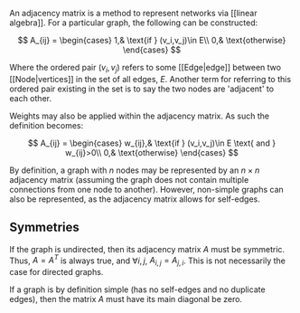 An adjacency matrix is a method to represent networks via [[linear algebra]]. For a particular graph, the following can be constructed:

$$
A_{ij} = \begin{cases}
	1,& \text{if } (v_i,v_j)\in E\\
	0,& \text{otherwise}
\end{cases}
$$

Where the ordered pair $(v_i, v_j)$ refers to some [[Edge|edge]] between two [[Node|vertices]] in the set of all edges, $E$. Another term for referring to this ordered pair existing in the set is to say the two nodes are 'adjacent' to each other.

Weights may also be applied within the adjacency matrix. As such the definition becomes:

$$
A_{ij} = \begin{cases}
	w_{ij},& \text{if } (v_i,v_j)\in E \text{ and } w_{ij}>0\\
	0,& \text{otherwise}
\end{cases}
$$

By definition, a graph with $n$ nodes may be represented by an $n\times n$ adjacency matrix (assuming the graph does not contain multiple connections from one node to another). However, non-simple graphs can also be represented, as the adjacency matrix allows for self-edges.

## Symmetries

If the graph is undirected, then its adjacency matrix $A$ must be symmetric. Thus, $A=A^T$ is always true, and $\forall i,j$, $A_{i,j} = A_{j,i}$. This is not necessarily the case for directed graphs.

If a graph is by definition simple (has no self-edges and no duplicate edges), then the matrix $A$ must have its main diagonal be zero.